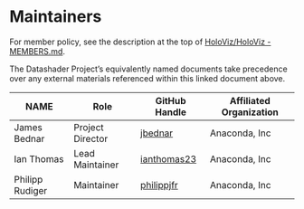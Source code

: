 # Maintainers

For member policy, see the description at the top of [HoloViz/HoloViz - MEMBERS.md](<https://github.com/holoviz/holoviz/blob/datashader-gov/doc/governance/project-docs/MEMBERS.md>).

The Datashader Project’s equivalently named documents take precedence over any external materials referenced within this linked document above.

| **NAME** | **Role** | **GitHub Handle** | **Affiliated Organization** |
| --- | --- | --- | --- |
| James Bednar | Project Director | [jbednar](https://github.com/jbednar) | Anaconda, Inc |
| Ian Thomas | Lead Maintainer | [ianthomas23](https://github.com/ianthomas23) | Anaconda, Inc |
| Philipp Rudiger | Maintainer | [philippjfr](https://github.com/philippjfr) | Anaconda, Inc |
